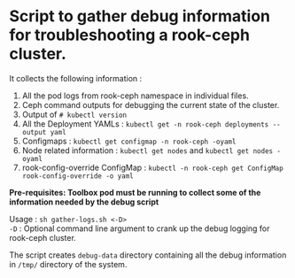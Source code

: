 # Script to gather debug information for troubleshooting a rook-ceph cluster.

It collects the following information : 
1. All the pod logs from rook-ceph namespace in individual files.
2. Ceph command outputs for debugging the current state of the cluster.
3. Output of `# kubectl version`
4. All the Deployment YAMLs : `kubectl get -n rook-ceph deployments --output yaml`
5. Configmaps : `kubectl get configmap -n rook-ceph -oyaml`
6. Node related information : `kubectl get nodes` and `kubectl get nodes -oyaml`
7. rook-config-override ConfigMap : `kubectl -n rook-ceph get ConfigMap rook-config-override -o yaml`

**Pre-requisites: Toolbox pod must be running to collect some of the information needed by the debug script**  

Usage : `sh gather-logs.sh <-D>`  
`-D` : Optional command line argument to crank up the debug logging for rook-ceph cluster.

The script creates `debug-data` directory containing all the debug information in `/tmp/` directory of the system.
